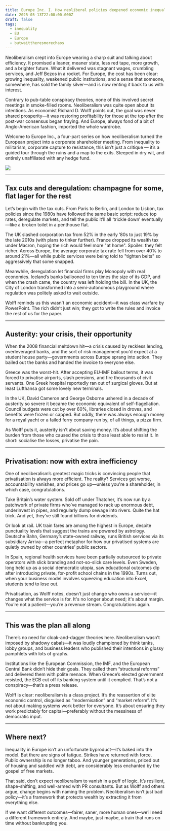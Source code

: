 ```yaml
---
title: Europe Inc. I. How neoliberal policies deepened economic inequality in Europe
date: 2025-05-13T22:00:00.000Z
draft: false
tags:
  - inequality
  - EU
  - Europe
  - butwaittheresmorechaos
---
```


Neoliberalism crept into Europe wearing a sharp suit and talking about efficiency. It promised a leaner, meaner state, less red tape, more growth, and a brighter future. What it delivered was stagnant wages, crumbling services, and Jeff Bezos in a rocket. For Europe, the cost has been clear: growing inequality, weakened public institutions, and a sense that someone, somewhere, has sold the family silver—and is now renting it back to us with interest.

Contrary to pub-table conspiracy theories, none of this involved secret meetings in smoke-filled rooms. Neoliberalism was quite open about its intentions. As economist Richard D. Wolff points out, the goal was never shared prosperity—it was restoring profitability for those at the top after the post-war consensus began fraying. And Europe, always fond of a bit of Anglo-American fashion, imported the whole wardrobe.

Welcome to Europe Inc., a four-part series on how neoliberalism turned the European project into a corporate shareholder meeting. From inequality to militarism, corporate capture to resistance, this isn’t just a critique — it’s a guided tour through the ruins and a map to the exits. Steeped in dry wit, and entirely unaffiliated with any hedge fund.

![](/images/boardroom.png#center)

***

## Tax cuts and deregulation: champagne for some, flat lager for the rest

Let’s begin with the tax cuts. From Paris to Berlin, and London to Lisbon, tax policies since the 1980s have followed the same basic script: reduce top rates, deregulate markets, and tell the public it’ll all ‘trickle down’ eventually—like a broken toilet in a penthouse flat.

The UK slashed corporation tax from 52% in the early ’80s to just 19% by the late 2010s (with plans to tinker further). France dropped its wealth tax under Macron, hoping the rich would feel more "at home". Spoiler: they felt richer. Across Europe, the average corporate tax rate fell from over 40% to around 21%—all while public services were being told to "tighten belts" so aggressively that some snapped.

Meanwhile, deregulation let financial firms play Monopoly with real economies. Iceland’s banks ballooned to ten times the size of its GDP, and when the crash came, the country was left holding the bill. In the UK, the City of London transformed into a semi-autonomous playground where regulation was politely asked to wait outside.

Wolff reminds us this wasn't an economic accident—it was class warfare by PowerPoint. The rich didn’t just win; they got to write the rules and invoice the rest of us for the paper.

***

## Austerity: your crisis, their opportunity

When the 2008 financial meltdown hit—a crisis caused by reckless lending, overleveraged banks, and the sort of risk management you'd expect at a student house party—governments across Europe sprang into action. They bailed out the banks and handed the invoice to everyone else.

Greece was the worst-hit. After accepting EU-IMF bailout terms, it was forced to privatise airports, slash pensions, and fire thousands of civil servants. One Greek hospital reportedly ran out of surgical gloves. But at least Lufthansa got some lovely new terminals.

In the UK, David Cameron and George Osborne ushered in a decade of austerity so severe it became the economic equivalent of self-flagellation. Council budgets were cut by over 60%, libraries closed in droves, and benefits were frozen or capped. But oddly, there was always enough money for a royal yacht or a failed ferry company run by, of all things, a pizza firm.

As Wolff puts it, austerity isn’t about saving money. It’s about shifting the burden from those who caused the crisis to those least able to resist it. In short: socialise the losses, privatise the pain.

***

## Privatisation: now with extra inefficiency

One of neoliberalism’s greatest magic tricks is convincing people that privatisation is always more efficient. The reality? Services get worse, accountability vanishes, and prices go up—unless you're a shareholder, in which case, congratulations.

Take Britain’s water system. Sold off under Thatcher, it’s now run by a patchwork of private firms who’ve managed to rack up enormous debt, underinvest in pipes, and regularly dump sewage into rivers. Quite the hat trick. And yet, they’ve still found billions for dividends.

Or look at rail. UK train fares are among the highest in Europe, despite punctuality levels that suggest the trains are powered by astrology. Deutsche Bahn, Germany’s state-owned railway, runs British services via its subsidiary Arriva—a perfect metaphor for how our privatised systems are quietly owned by other countries’ public sectors.

In Spain, regional health services have been partially outsourced to private operators with slick branding and not-so-slick care levels. Even Sweden, long held up as a social democratic utopia, saw educational outcomes dip after introducing private, for-profit school chains in the 1990s. Turns out, when your business model involves squeezing education into Excel, students tend to lose out.

Privatisation, as Wolff notes, doesn’t just change who owns a service—it changes what the service is for. It's no longer about need; it's about margin. You’re not a patient—you’re a revenue stream. Congratulations again.

***

## This was the plan all along

There’s no need for cloak-and-dagger theories here. Neoliberalism wasn’t imposed by shadowy cabals—it was loudly championed by think tanks, lobby groups, and business leaders who published their intentions in glossy pamphlets with lots of graphs.

Institutions like the European Commission, the IMF, and the European Central Bank didn’t hide their goals. They called them “structural reforms” and delivered them with polite menace. When Greece’s elected government resisted, the ECB cut off its banking system until it complied. That’s not a conspiracy—that’s a press release.

Wolff is clear: neoliberalism is a class project. It’s the reassertion of elite economic control, disguised as “modernisation” and “market reform”. It’s not about making systems work better for everyone. It’s about ensuring they work predictably for capital—preferably without the messiness of democratic input.

***

## Where next?

Inequality in Europe isn’t an unfortunate byproduct—it’s baked into the model. But there are signs of fatigue. Strikes have returned with force. Public ownership is no longer taboo. And younger generations, priced out of housing and saddled with debt, are considerably less enchanted by the gospel of free markets.

That said, don’t expect neoliberalism to vanish in a puff of logic. It’s resilient, shape-shifting, and well-armed with PR consultants. But as Wolff and others argue, change begins with naming the problem. Neoliberalism isn’t just bad policy—it’s a framework that protects wealth by extracting it from everything else.

If we want different outcomes—fairer, saner, more human ones—we’ll need a different framework entirely. And maybe, just maybe, a train that runs on time without bankrupting you.
